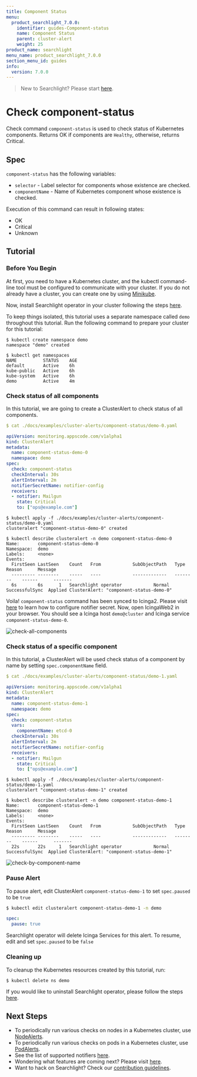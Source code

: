 ```yaml
---
title: Component Status
menu:
  product_searchlight_7.0.0:
    identifier: guides-Component-status
    name: Component Status
    parent: cluster-alert
    weight: 25
product_name: searchlight
menu_name: product_searchlight_7.0.0
section_menu_id: guides
info:
  version: 7.0.0
---
```


> New to Searchlight? Please start [here](/products/searchlight/7.0.0/concepts/README).

# Check component-status

Check command `component-status` is used to check status of Kubernetes components. Returns OK if components are `Healthy`, otherwise, returns Critical.


## Spec
`component-status` has the following variables:

- `selector` - Label selector for components whose existence are checked.
- `componentName` - Name of Kubernetes component whose existence is checked.

Execution of this command can result in following states:

- OK
- Critical
- Unknown


## Tutorial

### Before You Begin
At first, you need to have a Kubernetes cluster, and the kubectl command-line tool must be configured to communicate with your cluster. If you do not already have a cluster, you can create one by using [Minikube](https://github.com/kubernetes/minikube).

Now, install Searchlight operator in your cluster following the steps [here](/products/searchlight/7.0.0/setup/install).

To keep things isolated, this tutorial uses a separate namespace called `demo` throughout this tutorial. Run the following command to prepare your cluster for this tutorial:

```console
$ kubectl create namespace demo
namespace "demo" created

$ kubectl get namespaces
NAME          STATUS    AGE
default       Active    6h
kube-public   Active    6h
kube-system   Active    6h
demo          Active    4m
```

### Check status of all components
In this tutorial, we are going to create a ClusterAlert to check status of all components.

```yaml
$ cat ./docs/examples/cluster-alerts/component-status/demo-0.yaml

apiVersion: monitoring.appscode.com/v1alpha1
kind: ClusterAlert
metadata:
  name: component-status-demo-0
  namespace: demo
spec:
  check: component-status
  checkInterval: 30s
  alertInterval: 2m
  notifierSecretName: notifier-config
  receivers:
  - notifier: Mailgun
    state: Critical
    to: ["ops@example.com"]
```
```console
$ kubectl apply -f ./docs/examples/cluster-alerts/component-status/demo-0.yaml
clusteralert "component-status-demo-0" created

$ kubectl describe clusteralert -n demo component-status-demo-0
Name:		component-status-demo-0
Namespace:	demo
Labels:		<none>
Events:
  FirstSeen	LastSeen	Count	From			SubObjectPath	Type		Reason		Message
  ---------	--------	-----	----			-------------	--------	------		-------
  6s		6s		1	Searchlight operator			Normal		SuccessfulSync	Applied ClusterAlert: "component-status-demo-0"
```

Voila! `component-status` command has been synced to Icinga2. Please visit [here](/products/searchlight/7.0.0/guides/notifiers) to learn how to configure notifier secret. Now, open IcingaWeb2 in your browser. You should see a Icinga host `demo@cluster` and Icinga service `component-status-demo-0`.

![check-all-components](/products/searchlight/7.0.0/images/cluster-alerts/component-status/demo-0.png)


### Check status of a specific component
In this tutorial, a ClusterAlert will be used check status of a component by name by setting `spec.componentName` field.

```yaml
$ cat ./docs/examples/cluster-alerts/component-status/demo-1.yaml

apiVersion: monitoring.appscode.com/v1alpha1
kind: ClusterAlert
metadata:
  name: component-status-demo-1
  namespace: demo
spec:
  check: component-status
  vars:
    componentName: etcd-0
  checkInterval: 30s
  alertInterval: 2m
  notifierSecretName: notifier-config
  receivers:
  - notifier: Mailgun
    state: Critical
    to: ["ops@example.com"]
```

```console
$ kubectl apply -f ./docs/examples/cluster-alerts/component-status/demo-1.yaml
clusteralert "component-status-demo-1" created

$ kubectl describe clusteralert -n demo component-status-demo-1
Name:		component-status-demo-1
Namespace:	demo
Labels:		<none>
Events:
  FirstSeen	LastSeen	Count	From			SubObjectPath	Type		Reason		Message
  ---------	--------	-----	----			-------------	--------	------		-------
  22s		22s		1	Searchlight operator			Normal		SuccessfulSync	Applied ClusterAlert: "component-status-demo-1"
```
![check-by-component-name](/products/searchlight/7.0.0/images/cluster-alerts/component-status/demo-1.png)

### Pause Alert

To pause alert, edit ClusterAlert `component-status-demo-1` to set `spec.paused` to be `true`

```bash
$ kubectl edit clusteralert component-status-demo-1 -n demo
```

```yaml
spec:
  pause: true
```

Searchlight operator will delete Icinga Services for this alert. To resume, edit and set `spec.paused` to be `false`


### Cleaning up
To cleanup the Kubernetes resources created by this tutorial, run:

```console
$ kubectl delete ns demo
```

If you would like to uninstall Searchlight operator, please follow the steps [here](/products/searchlight/7.0.0/setup/uninstall).


## Next Steps
 - To periodically run various checks on nodes in a Kubernetes cluster, use [NodeAlerts](/products/searchlight/7.0.0/concepts/alert-types/node-alert).
 - To periodically run various checks on pods in a Kubernetes cluster, use [PodAlerts](/products/searchlight/7.0.0/concepts/alert-types/pod-alert).
 - See the list of supported notifiers [here](/products/searchlight/7.0.0/guides/notifiers).
 - Wondering what features are coming next? Please visit [here](/products/searchlight/7.0.0/roadmap).
 - Want to hack on Searchlight? Check our [contribution guidelines](/products/searchlight/7.0.0/CONTRIBUTING).
